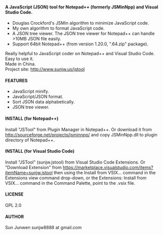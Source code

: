 #### A JavaScript (JSON) tool for Notepad++ (formerly JSMinNpp) and Visual Studio Code.
 * Douglas Crockford's JSMin algorithm to minimize JavaScript code.
 * My own algorithm to format JavaScript code.
 * A JSON tree viewer. The JSON tree viewer for Notepad++ can handle >10MB JSON file easily.
 * Support 64bit Notepad++ (from version 1.20.0, ".64.zip" package).

Really helpful to JavaScript coder on Notepad++ and Visual Studio Code. Easy to use it.  
Made in China.  
Project site: http://www.sunjw.us/jstool

#### FEATURES
 * JavaScript minify.
 * JavaScript/JSON format.
 * Sort JSON data alphabetically.
 * JSON tree viewer.

#### INSTALL (for Notepad++)
Install "JSTool" from Plugin Manager in Notepad++. Or download it from http://sourceforge.net/projects/jsminnpp/ and copy JSMinNpp.dll to plugin directory of Notepad++.

#### INSTALL (for Visual Studio Code)
Install "JSTool" (sunjw.jstool) from Visual Studio Code Extensions. Or "Download Extension" from https://marketplace.visualstudio.com/items?itemName=sunjw.jstool then using the Install from VSIX... command in the Extensions view command drop-down, or the Extensions: Install from VSIX... command in the Command Palette, point to the .vsix file.

#### LICENSE
GPL 2.0

#### AUTHOR
Sun Junwen sunjw8888 at gmail.com
